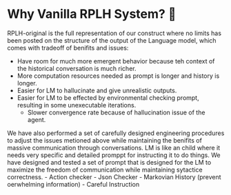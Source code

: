 # Why Vanilla RPLH System? 🤔
RPLH-original is the full representation of our construct where no limits has been posted on the structure of the output of the Language model, which comes with tradeoff of benifits and issues:

- Have room for much more emergent behavior because teh context of the historical conversation is much richer.
- More computation resources needed as prompt is longer and history is longer.
- Easier for LM to hallucinate and give unrealistic outputs.
- Easier for LM to be effected by environmental checking prompt, resulting in some unexecutable iterations.
    - Slower convergence rate because of hallucination issue of the agent.

We have also performed a set of carefully designed engineering procedures to adjust the issues metioned above while maintaining the benifits of massive communication through conversations. LM is like an child where it needs very specific and detailed promppt for instructing it to  do things. We have designed and tested a set of prompt that is designed for the LM to maximize the freedom of communication while maintaining sytactice correctness.
     - Action checker
     - Json Checker
     - Markovian History (prevent oerwhelming information)
     - Careful Instruction
